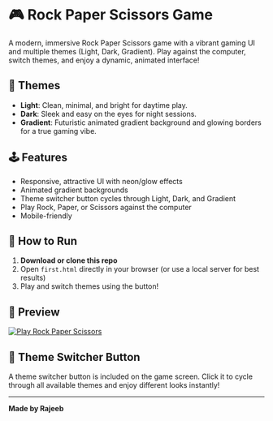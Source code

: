 # 🎮 Rock Paper Scissors Game

A modern, immersive Rock Paper Scissors game with a vibrant gaming UI and multiple themes (Light, Dark, Gradient). Play against the computer, switch themes, and enjoy a dynamic, animated interface!

## 🌈 Themes
- **Light**: Clean, minimal, and bright for daytime play.
- **Dark**: Sleek and easy on the eyes for night sessions.
- **Gradient**: Futuristic animated gradient background and glowing borders for a true gaming vibe.

## 🕹️ Features
- Responsive, attractive UI with neon/glow effects
- Animated gradient backgrounds
- Theme switcher button cycles through Light, Dark, and Gradient
- Play Rock, Paper, or Scissors against the computer
- Mobile-friendly

## 🚀 How to Run
1. **Download or clone this repo**
2. Open `first.html` directly in your browser (or use a local server for best results)
3. Play and switch themes using the button!

## 🌟 Preview
 [![Play Rock Paper Scissors](https://img.shields.io/badge/Play_Now-Click_Here-6e40c9?style=for-the-badge&logo=game-controller)](https://rock-paper-scissor-gam.netlify.app)

## 🔘 Theme Switcher Button
A theme switcher button is included on the game screen. Click it to cycle through all available themes and enjoy different looks instantly!

---
**Made by Rajeeb**

